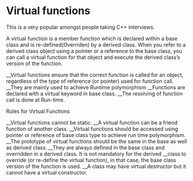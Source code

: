 # Virtual functions

This is a very popular amongst people taking C++ interviews. 

A virtual function is a member function which is declared within a base class and is re-defined(Overriden) by a derived class. When you refer to a derived class object using a pointer or a reference to the base class, you can call a virtual function for that object and execute the derived class’s version of the function. 

__Virtual functions ensure that the correct function is called for an object, regardless of the type of reference (or pointer) used for function call.
__They are mainly used to achieve Runtime polymorphism
__Functions are declared with a virtual keyword in base class.
__The resolving of function call is done at Run-time.

Rules for Virtual Functions

__Virtual functions cannot be static.
__A virtual function can be a friend function of another class.
__Virtual functions should be accessed using pointer or reference of base class type to achieve run time polymorphism.
__The prototype of virtual functions should be the same in the base as well as derived class.
__They are always defined in the base class and overridden in a derived class. It is not mandatory for the derived __class to override (or re-define the virtual function), in that case, the base class version of the function is used.
__A class may have virtual destructor but it cannot have a virtual constructor.
